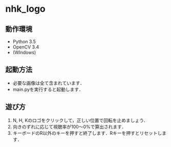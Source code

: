 # nhk_logo #
## 動作環境 ##
- Python 3.5
- OpenCV 3.4
- (WIndows)
## 起動方法 ##
- 必要な画像は全て含まれています．
- main.pyを実行すると起動します．
## 遊び方 ##
1. N, H, Kのロゴをクリックして，正しい位置で回転を止めましょう．
1. 向きのずれに応じて視聴率が100～0%で算出されます．
1. キーボードのR以外のキーを押すと終了します．Rキーを押すとリセットします．
    